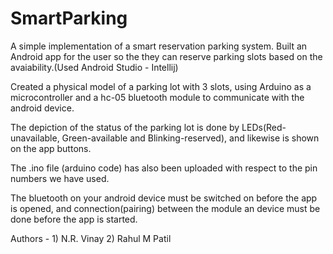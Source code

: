 # SmartParking
A simple implementation of a smart reservation parking system.
Built an Android app for the user so the they can reserve parking slots based on the avaiability.(Used Android Studio - Intellij)

Created a physical model of a parking lot with 3 slots, using Arduino as a microcontroller and a hc-05 bluetooth module to communicate with the android device.

The depiction of the status of the parking lot is done by LEDs(Red-unavailable, Green-available and Blinking-reserved), and likewise is shown on the app buttons.

The .ino file (arduino code) has also been uploaded with respect to the pin numbers we have used.

The bluetooth on your android device must be switched on before the app is opened, and connection(pairing) between the module an device must be done before the app is started.

Authors - 1) N.R. Vinay
          2) Rahul M Patil

